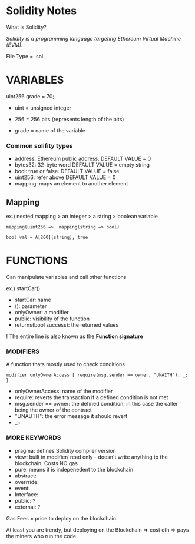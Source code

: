 # Solidity Notes

What is Solidity?

*Solidity is a programming language targeting Ethereum Virtual Machine (EVM).*

File Type = .sol

# VARIABLES

uint256 grade = 70;

* uint = unsigned integer

* 256 = 256 bits (represents length of the bits)

* grade = name of the variable


### Common solifity types
* address: Ethereum public address.  DEFAULT VALUE = 0
* bytes32: 32-byte word DEFAULT VALUE = empty string
* bool: true or false. DEFAULT VALUE = false
* uint256: refer above DEFAULT VALUE = 0
* mapping: maps an element to another element


## Mapping

ex.) nested mapping > an integer > a string > boolean variable

`
mapping(uint256 => 
mapping(string => bool)
`

`
bool val = A[200][string]; true
`

# FUNCTIONS
Can manipulate variables and call other functions

ex.) 
startCar()
* startCar: name
* (): parameter
* onlyOwner: a modifier
* public: visibility of the function
* returns(bool success): the returned values

! The entire line is also known as the **Function signature**

### MODIFIERS

A function thats mostly used to check conditions

`
modifier onlyOwnerAccess [ require(msg.sender == owner, "UNAITH"); _; }
`
* onlyOwnerAccess: name of the modifier
* require: reverts the transaction if a defined condition is not met
* msg.sender == owner: the defined condition, in this case the caller being the owner of the contract
* "UNAUTH": the error message it should revert
* _;:

### MORE KEYWORDS
* pragma: defines Solidity compiler version
* view: built in modifier/ read only - doesn't write anything to the blockchain. Costs NO gas
* pure: means it is indepenedent to the blockchain
* abstract:
* overrride:
* event:
* Interface:
* public: ?
* external: ?

Gas Fees = price to deploy on the blockchain

At least you are trendy, but deploying on the Blockchain => cost eth => pays the miners who run the code
